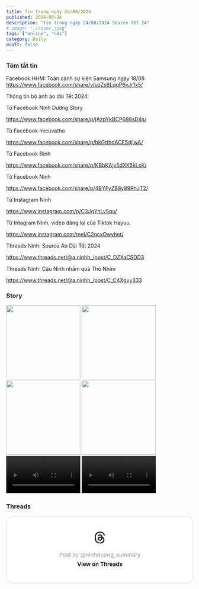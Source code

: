 ```yaml
---
title: Tin trong ngày 24/08/2024
published: 2024-08-24
description: "Tin trong ngày 24/08/2024 Source Tết 24"
# image: "./cover.jpeg"
tags: ["online", "nds"]
category: Daily
draft: false
---
```


### Tóm tắt tin 


Facebook HHM: Toàn cảnh sự kiện Samsung ngày 18/08
https://www.facebook.com/share/v/sqZs6LqqP6vJr1x5/

Thông tin bộ ảnh áo dài Tết 2024: 

Từ Facebook Ninh Dương Story 

https://www.facebook.com/share/p/jAzpYkBCP688sD4s/

Từ Facebook mieuvatho 

https://www.facebook.com/share/p/bkGtthdACE5djiwA/

Từ Facebook Đinh

https://www.facebook.com/share/p/KBbKAjv5dXK5kLsK/

Từ Facebook Ninh 

https://www.facebook.com/share/p/4BYFyZB8y89RhJT2/

Từ Instagram Ninh 

https://www.instagram.com/p/C3JqYnLv5qu/

Từ Intagram Ninh, video đăng lại của Tiktok Hayuu, 

https://www.instagram.com/reel/C2qcxOwyhet/


Threads Ninh: Source Áo Dài Tết 2024

https://www.threads.net/@a.ninhh_/post/C_DZXaCSDD3


Threads Ninh: Cậu Ninh nhầm quà Thỏ Nhím 

https://www.threads.net/@a.ninhh_/post/C_C4Xgvy333

### Story 

<img width="200" src="https://github.com/user-attachments/assets/4dd09361-d527-4424-9afa-05875144a017" />

<img width="200" src="https://github.com/user-attachments/assets/aee09850-056f-4032-bb7b-830bada3bbc8" />

<img width="200" src="https://github.com/user-attachments/assets/ab8d4784-2ab8-4cc7-880e-871aad0dfe64" />

<img width="200" src="https://github.com/user-attachments/assets/066b3ad6-4b12-4d6e-b084-dea398a9298f" />


<video width="200" controls>
  <source type="video/mp4" src="https://github.com/user-attachments/assets/2d6abc60-e8fd-47c2-83ee-589b029a222a" >
</video>


<video width="200" controls>
  <source type="video/mp4" src="https://github.com/user-attachments/assets/ed9b011a-0fe3-4037-826c-fea65f812804" >
</video>


### Threads 

<blockquote class="text-post-media" data-text-post-permalink="https://www.threads.net/@ninhduong_summary/post/C_Ds2FByxNH" data-text-post-version="0" id="ig-tp-C_Ds2FByxNH" style=" background:#FFF; border-width: 1px; border-style: solid; border-color: #00000026; border-radius: 16px; max-width:540px; margin: 1px; min-width:270px; padding:0; width:99.375%; width:-webkit-calc(100% - 2px); width:calc(100% - 2px);"> <a href="https://www.threads.net/@ninhduong_summary/post/C_Ds2FByxNH" style=" background:#FFFFFF; line-height:0; padding:0 0; text-align:center; text-decoration:none; width:100%; font-family: -apple-system, BlinkMacSystemFont, sans-serif;" target="_blank"> <div style=" padding: 40px; display: flex; flex-direction: column; align-items: center;"><div style=" display:block; height:32px; width:32px; padding-bottom:20px;"> <svg aria-label="Threads" height="32px" role="img" viewBox="0 0 192 192" width="32px" xmlns="http://www.w3.org/2000/svg"> <path d="M141.537 88.9883C140.71 88.5919 139.87 88.2104 139.019 87.8451C137.537 60.5382 122.616 44.905 97.5619 44.745C97.4484 44.7443 97.3355 44.7443 97.222 44.7443C82.2364 44.7443 69.7731 51.1409 62.102 62.7807L75.881 72.2328C81.6116 63.5383 90.6052 61.6848 97.2286 61.6848C97.3051 61.6848 97.3819 61.6848 97.4576 61.6855C105.707 61.7381 111.932 64.1366 115.961 68.814C118.893 72.2193 120.854 76.925 121.825 82.8638C114.511 81.6207 106.601 81.2385 98.145 81.7233C74.3247 83.0954 59.0111 96.9879 60.0396 116.292C60.5615 126.084 65.4397 134.508 73.775 140.011C80.8224 144.663 89.899 146.938 99.3323 146.423C111.79 145.74 121.563 140.987 128.381 132.296C133.559 125.696 136.834 117.143 138.28 106.366C144.217 109.949 148.617 114.664 151.047 120.332C155.179 129.967 155.42 145.8 142.501 158.708C131.182 170.016 117.576 174.908 97.0135 175.059C74.2042 174.89 56.9538 167.575 45.7381 153.317C35.2355 139.966 29.8077 120.682 29.6052 96C29.8077 71.3178 35.2355 52.0336 45.7381 38.6827C56.9538 24.4249 74.2039 17.11 97.0132 16.9405C119.988 17.1113 137.539 24.4614 149.184 38.788C154.894 45.8136 159.199 54.6488 162.037 64.9503L178.184 60.6422C174.744 47.9622 169.331 37.0357 161.965 27.974C147.036 9.60668 125.202 0.195148 97.0695 0H96.9569C68.8816 0.19447 47.2921 9.6418 32.7883 28.0793C19.8819 44.4864 13.2244 67.3157 13.0007 95.9325L13 96L13.0007 96.0675C13.2244 124.684 19.8819 147.514 32.7883 163.921C47.2921 182.358 68.8816 191.806 96.9569 192H97.0695C122.03 191.827 139.624 185.292 154.118 170.811C173.081 151.866 172.51 128.119 166.26 113.541C161.776 103.087 153.227 94.5962 141.537 88.9883ZM98.4405 129.507C88.0005 130.095 77.1544 125.409 76.6196 115.372C76.2232 107.93 81.9158 99.626 99.0812 98.6368C101.047 98.5234 102.976 98.468 104.871 98.468C111.106 98.468 116.939 99.0737 122.242 100.233C120.264 124.935 108.662 128.946 98.4405 129.507Z" /></svg></div> <div style=" font-size: 15px; line-height: 21px; color: #999999; font-weight: 400; padding-bottom: 4px; "> Post by @ninhduong_summary</div> <div style=" font-size: 15px; line-height: 21px; color: #000000; font-weight: 600; "> View on Threads</div></div></a></blockquote>
<script async src="https://www.threads.net/embed.js"></script>